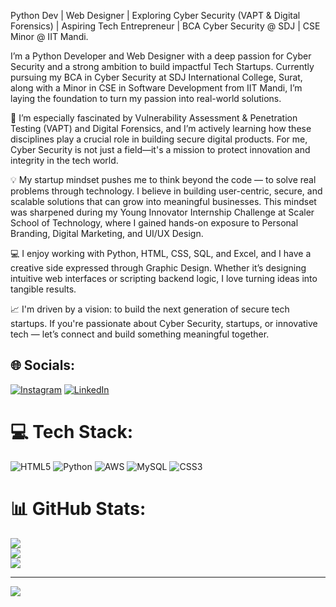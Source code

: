 Python Dev | Web Designer | Exploring Cyber Security (VAPT & Digital Forensics) | Aspiring Tech Entrepreneur | BCA Cyber Security @ SDJ | CSE Minor @ IIT Mandi.

I’m a Python Developer and Web Designer with a deep passion for Cyber Security and a strong ambition to build impactful Tech Startups. Currently pursuing my BCA in Cyber Security at SDJ International College, Surat, along with a Minor in CSE in Software Development from IIT Mandi, I’m laying the foundation to turn my passion into real-world solutions.

🔐 I’m especially fascinated by Vulnerability Assessment & Penetration Testing (VAPT) and Digital Forensics, and I’m actively learning how these disciplines play a crucial role in building secure digital products. For me, Cyber Security is not just a field—it's a mission to protect innovation and integrity in the tech world.

💡 My startup mindset pushes me to think beyond the code — to solve real problems through technology. I believe in building user-centric, secure, and scalable solutions that can grow into meaningful businesses. This mindset was sharpened during my Young Innovator Internship Challenge at Scaler School of Technology, where I gained hands-on exposure to Personal Branding, Digital Marketing, and UI/UX Design.

💻 I enjoy working with Python, HTML, CSS, SQL, and Excel, and I have a creative side expressed through Graphic Design. Whether it’s designing intuitive web interfaces or scripting backend logic, I love turning ideas into tangible results.

📈 I'm driven by a vision: to build the next generation of secure tech startups. If you're passionate about Cyber Security, startups, or innovative tech — let’s connect and build something meaningful together.




## 🌐 Socials:
[![Instagram](https://img.shields.io/badge/Instagram-%23E4405F.svg?logo=Instagram&logoColor=white)](https://instagram.com/https://www.instagram.com/parv_shah_17/) [![LinkedIn](https://img.shields.io/badge/LinkedIn-%230077B5.svg?logo=linkedin&logoColor=white)](https://linkedin.com/in/https://www.linkedin.com/in/parv-shah17/) 

# 💻 Tech Stack:
![HTML5](https://img.shields.io/badge/html5-%23E34F26.svg?style=for-the-badge&logo=html5&logoColor=white) ![Python](https://img.shields.io/badge/python-3670A0?style=for-the-badge&logo=python&logoColor=ffdd54) ![AWS](https://img.shields.io/badge/AWS-%23FF9900.svg?style=for-the-badge&logo=amazon-aws&logoColor=white) ![MySQL](https://img.shields.io/badge/mysql-4479A1.svg?style=for-the-badge&logo=mysql&logoColor=white) ![CSS3](https://img.shields.io/badge/css3-%231572B6.svg?style=for-the-badge&logo=css3&logoColor=white)
# 📊 GitHub Stats:
![](https://github-readme-stats.vercel.app/api?username=parv-shah-17&theme=dark&hide_border=false&include_all_commits=false&count_private=false)<br/>
![](https://nirzak-streak-stats.vercel.app/?user=parv-shah-17&theme=dark&hide_border=false)<br/>
![](https://github-readme-stats.vercel.app/api/top-langs/?username=parv-shah-17&theme=dark&hide_border=false&include_all_commits=false&count_private=false&layout=compact)

---
[![](https://visitcount.itsvg.in/api?id=parv-shah-17&icon=0&color=0)](https://visitcount.itsvg.in)

<!-- Proudly created with GPRM ( https://gprm.itsvg.in ) -->
